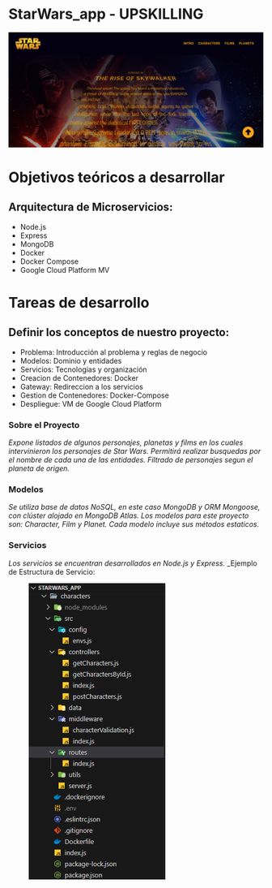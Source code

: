# StarWars_app - UPSKILLING
<picture>
<img src='./client/src/assets/banner.png' alt='banner'>
</picture>


# Objetivos teóricos a desarrollar
## Arquitectura de Microservicios:

* Node.js
* Express
* MongoDB
* Docker
* Docker Compose
* Google Cloud Platform MV

# Tareas de desarrollo
## Definir los conceptos de nuestro proyecto:

   * Problema: Introducción al problema y reglas de negocio
   * Modelos: Dominio y entidades
   * Servicios: Tecnologías y organización
   * Creacion de Contenedores: Docker
   * Gateway: Redireccion a los servicios 
   * Gestion de Contenedores: Docker-Compose
   * Despliegue: VM de Google Cloud Platform


### Sobre el Proyecto

_Expone listados de algunos personajes, planetas y films en los cuales intervinieron los personajes de Star Wars._
_Permitirá realizar busquedas por el nombre de cada una de las entidades. Filtrado de personajes segun el planeta de origen._

### Modelos

_Se utiliza base de datos NoSQL, en este caso MongoDB y ORM Mongoose, con clúster alojado en MongoDB Atlas._
_Los modelos para este proyecto son: Character, Film y Planet._
_Cada modelo incluye sus métodos estaticos._

### Servicios

_Los servicios se encuentran desarrollados en Node.js y Express._
_Ejemplo de Estructura de Servicio: 

<figure>
<img src='./client/src/assets/estructura.png' alt='estructura' />
</figure>




#
#
#
